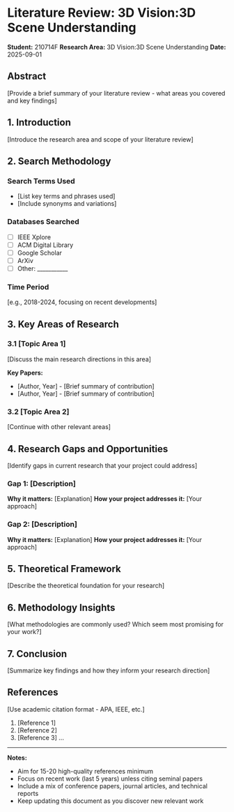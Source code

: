 # Literature Review: 3D Vision:3D Scene Understanding

**Student:** 210714F
**Research Area:** 3D Vision:3D Scene Understanding
**Date:** 2025-09-01

## Abstract

[Provide a brief summary of your literature review - what areas you covered and key findings]

## 1. Introduction

[Introduce the research area and scope of your literature review]

## 2. Search Methodology

### Search Terms Used
- [List key terms and phrases used]
- [Include synonyms and variations]

### Databases Searched
- [ ] IEEE Xplore
- [ ] ACM Digital Library
- [ ] Google Scholar
- [ ] ArXiv
- [ ] Other: ___________

### Time Period
[e.g., 2018-2024, focusing on recent developments]

## 3. Key Areas of Research

### 3.1 [Topic Area 1]
[Discuss the main research directions in this area]

**Key Papers:**
- [Author, Year] - [Brief summary of contribution]
- [Author, Year] - [Brief summary of contribution]

### 3.2 [Topic Area 2]
[Continue with other relevant areas]

## 4. Research Gaps and Opportunities

[Identify gaps in current research that your project could address]

### Gap 1: [Description]
**Why it matters:** [Explanation]
**How your project addresses it:** [Your approach]

### Gap 2: [Description]
**Why it matters:** [Explanation]
**How your project addresses it:** [Your approach]

## 5. Theoretical Framework

[Describe the theoretical foundation for your research]

## 6. Methodology Insights

[What methodologies are commonly used? Which seem most promising for your work?]

## 7. Conclusion

[Summarize key findings and how they inform your research direction]

## References

[Use academic citation format - APA, IEEE, etc.]

1. [Reference 1]
2. [Reference 2]
3. [Reference 3]
...

---

**Notes:**
- Aim for 15-20 high-quality references minimum
- Focus on recent work (last 5 years) unless citing seminal papers
- Include a mix of conference papers, journal articles, and technical reports
- Keep updating this document as you discover new relevant work